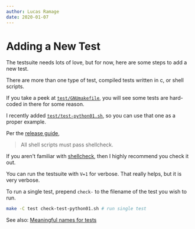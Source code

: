 ```yaml
---
author: Lucas Ramage
date: 2020-01-07
---
```


# Adding a New Test

The testsuite needs lots of love, but for now, here are some steps to add a new test.

There are more than one type of test, compiled tests written in c, or shell scripts.

If you take a peek at [`test/GNUmakefile`](https://github.com/proot-me/proot/blob/master/test/GNUmakefile), you will see some tests are hard-coded in there for some reason.

I recently added [`test/test-python01.sh`](https://github.com/proot-me/proot/blob/master/test/test-python01.sh), so you can use that one as a proper example.

Per the [release guide](https://github.com/proot-me/proot/blob/master/doc/howto-release.rst),

> All shell scripts must pass shellcheck.

If you aren't familiar with [shellcheck](https://www.shellcheck.net), then I highly recommend you check it out.

You can run the testsuite with `V=1` for verbose. That really helps, but it is very verbose.

To run a single test, prepend `check-` to the filename of the test you wish to run.

```sh
make -C test check-test-python01.sh # run single test
```

See also: [Meaningful names for tests](https://github.com/proot-me/proot/issues/164)
